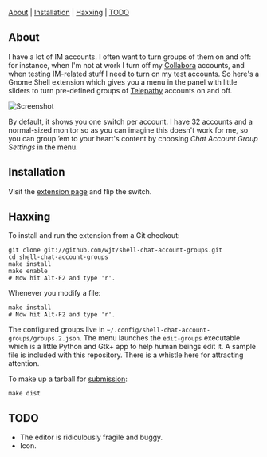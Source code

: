[About](#about) | 
[Installation](#installation) | 
[Haxxing](#haxxing) | 
[TODO](#TODO)

## About

I have a lot of IM accounts. I often want to turn groups of them on and off:
for instance, when I'm not at work I turn off my [Collabora][] accounts, and
when testing IM-related stuff I need to turn on my test accounts. So here's a
Gnome Shell extension which gives you a menu in the panel with little sliders
to turn pre-defined groups of [Telepathy][] accounts on and off.

![Screenshot](http://willthompson.co.uk/misc/account-groups.png)

By default, it shows you one switch per account. I have 32 accounts and a
normal-sized monitor so as you can imagine this doesn't work for me, so you can
group ’em to your heart's content by choosing *Chat Account Group Settings* in
the menu.

[Collabora]: http://collabora.com/
[Telepathy]: http://telepathy.freedesktop.org/

## Installation

Visit the [extension page][] and flip the switch.

[extension page]: https://extensions.gnome.org/extension/579/chat-account-groups/

## Haxxing

To install and run the extension from a Git checkout:

    git clone git://github.com/wjt/shell-chat-account-groups.git
    cd shell-chat-account-groups
    make install
    make enable
    # Now hit Alt-F2 and type 'r'.

Whenever you modify a file:

    make install
    # Now hit Alt-F2 and type 'r'.

The configured groups live in
`~/.config/shell-chat-account-groups/groups.2.json`. The menu launches the
`edit-groups` executable which is a little Python and Gtk+ app to help human
beings edit it. A sample file is included with this repository. There is a
whistle here for attracting attention.

To make up a tarball for [submission](https://extensions.gnome.org/upload/):

    make dist

## TODO

* The editor is ridiculously fragile and buggy.
* Icon.
